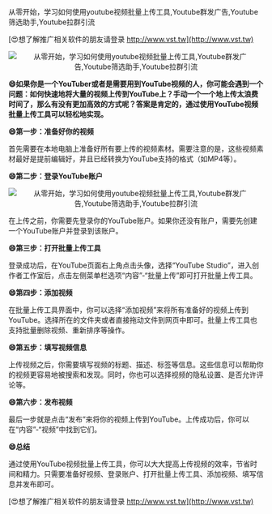 从零开始，学习如何使用youtube视频批量上传工具,Youtube群发广告,Youtube筛选助手,Youtube拉群引流

[😍想了解推广相关软件的朋友请登录 http://www.vst.tw](http://www.vst.tw)

 <center><img src="https://vst.tw/MP4/tuiguang/png/2.png" alt="从零开始，学习如何使用youtube视频批量上传工具,Youtube群发广告,Youtube筛选助手,Youtube拉群引流"></center>

**😄如果你是一个YouTuber或者是需要用到YouTube视频的人，你可能会遇到一个问题：如何快速地将大量的视频上传到YouTube上？手动一个一个地上传太浪费时间了，那么有没有更加高效的方式呢？答案是肯定的，通过使用YouTube视频批量上传工具可以轻松地实现。**

**😄第一步：准备好你的视频**

首先需要在本地电脑上准备好所有要上传的视频素材。需要注意的是，这些视频素材最好是提前编辑好，并且已经转换为YouTube支持的格式（如MP4等）。

**😄第二步：登录YouTube账户**

 <center><img src="https://vst.tw/MP4/tuiguang/png/8.png" alt="从零开始，学习如何使用youtube视频批量上传工具,Youtube群发广告,Youtube筛选助手,Youtube拉群引流"></center>

在上传之前，你需要先登录你的YouTube账户。如果你还没有账户，需要先创建一个YouTube账户并登录到该账户。

**😄第三步：打开批量上传工具**

登录成功后，在YouTube页面右上角点击头像，选择“YouTube Studio”，进入创作者工作室后，点击左侧菜单栏选项“内容”-“批量上传”即可打开批量上传工具。

**😄第四步：添加视频**

在批量上传工具界面中，你可以选择“添加视频”来将所有准备好的视频上传到YouTube。选择所在的文件夹或者直接拖动文件到网页中即可。批量上传工具也支持批量删除视频、重新排序等操作。

**😄第五步：填写视频信息**

上传视频之后，你需要填写视频的标题、描述、标签等信息。这些信息可以帮助你的视频更容易地被搜索和发现。同时，你也可以选择视频的隐私设置、是否允许评论等。

**😄第六步：发布视频**

最后一步就是点击“发布”来将你的视频上传到YouTube。上传成功后，你可以在“内容”-“视频”中找到它们。

**😄总结**

通过使用YouTube视频批量上传工具，你可以大大提高上传视频的效率，节省时间和精力。只需要准备好视频、登录账户、打开批量上传工具、添加视频、填写信息并发布即可。

[😍想了解推广相关软件的朋友请登录 http://www.vst.tw](http://www.vst.tw)



